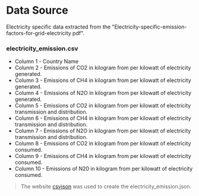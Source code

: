 # Data Source
Electricity specific data extracted from the "Electricity-specific-emission-factors-for-grid-electricity pdf".
### electricity_emission.csv
* Column 1 - Country Name
* Colunm 2 - Emissions of CO2 in kilogram from per kilowatt of electricity generated.
* Column 3 - Emissions of CH4 in kilogram from per kilowatt of electricity generated.
* Column 4 - Emissions of N2O in kilogram from per kilowatt of electricity generated.
* Column 5 - Emissions of CO2 in kilogram from per kilowatt of electricity transmission and distribution.
* Column 6 - Emissions of CH4 in kilogram from per kilowatt of electricity transmission and distribution.
* Column 7 - Emissions of N2O in kilogram from per kilowatt of electricity transmission and distribution.
* Column 8 - Emissions of CO2 in kilogram from per kilowatt of electricity consumed.
* Column 9 - Emissions of CH4 in kilogram from per kilowatt of electricity consumed.
* Column 10 - Emissions of N20 in kilogram from per kilowatt of electricity consumed.

>The website [csvjson]( http://www.csvjson.com/csv2json) was used to create the electricity_emission.json. 


